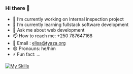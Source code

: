 ### Hi there 👋

- 🔭 I’m currently working on Internal inspection project
- 🌱 I’m currently learning fullstack software development
- 💬 Ask me about web development
- 📫 How to reach me: +250 787647168
- 📧 Email : elisa@tyaza.org
- 😄 Pronouns: he/him
- ⚡ Fun fact: ...

[![My Skills](https://skillicons.dev/icons?i=js,html,css,tailwindcss,bootstrap,mongodb,nodejs,react,express,mysql,php,linux,prisma,git,github,postman,vscode,java,postgresql,python,vite,figma,xd,ai,photoshop,ts)](https://skillicons.dev)

